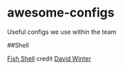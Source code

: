 # awesome-configs
Useful configs we use within the team

##Shell

[Fish Shell](shell/config.fish) credit [David Winter](https://github.com/davidwinter)
